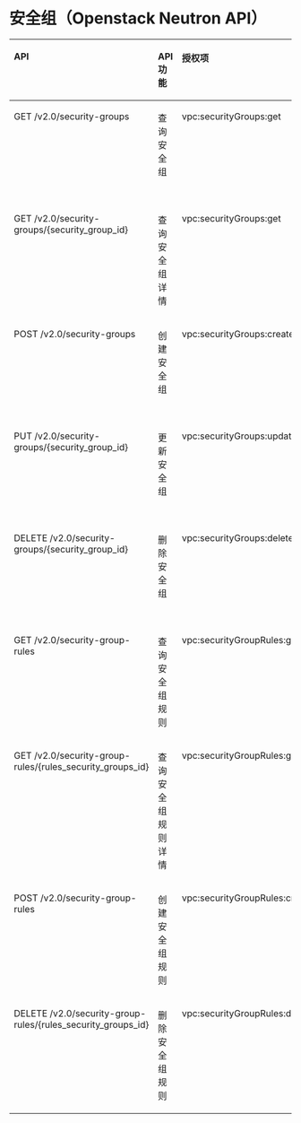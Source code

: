 # 安全组（Openstack Neutron API）<a name="vpc_permission_0016"></a>

<a name="table111868166448"></a>
<table><thead align="left"><tr id="row202761516194420"><th class="cellrowborder" valign="top" width="27.08%" id="mcps1.1.5.1.1"><p id="p11276201616440"><a name="p11276201616440"></a><a name="p11276201616440"></a>API</p>
</th>
<th class="cellrowborder" valign="top" width="16.38%" id="mcps1.1.5.1.2"><p id="p1014003731317"><a name="p1014003731317"></a><a name="p1014003731317"></a>API功能</p>
</th>
<th class="cellrowborder" valign="top" width="23.119999999999997%" id="mcps1.1.5.1.3"><p id="p6276816124418"><a name="p6276816124418"></a><a name="p6276816124418"></a>授权项</p>
</th>
<th class="cellrowborder" valign="top" width="33.42%" id="mcps1.1.5.1.4"><p id="p1366363695811"><a name="p1366363695811"></a><a name="p1366363695811"></a>授权项作用域</p>
</th>
</tr>
</thead>
<tbody><tr id="row1327615166444"><td class="cellrowborder" valign="top" width="27.08%" headers="mcps1.1.5.1.1 "><p id="p527614163445"><a name="p527614163445"></a><a name="p527614163445"></a>GET /v2.0/security-groups</p>
</td>
<td class="cellrowborder" valign="top" width="16.38%" headers="mcps1.1.5.1.2 "><p id="p121401137121311"><a name="p121401137121311"></a><a name="p121401137121311"></a>查询安全组</p>
</td>
<td class="cellrowborder" valign="top" width="23.119999999999997%" headers="mcps1.1.5.1.3 "><p id="p98711213440"><a name="p98711213440"></a><a name="p98711213440"></a>vpc:securityGroups:get</p>
</td>
<td class="cellrowborder" valign="top" width="33.42%" headers="mcps1.1.5.1.4 "><a name="ul66241846203119"></a><a name="ul66241846203119"></a><ul id="ul66241846203119"><li>支持：项目（Project）</li><li>不支持：企业项目（Enterprise Project）</li></ul>
</td>
</tr>
<tr id="row1276141614415"><td class="cellrowborder" valign="top" width="27.08%" headers="mcps1.1.5.1.1 "><p id="p7277416144413"><a name="p7277416144413"></a><a name="p7277416144413"></a>GET /v2.0/security-groups/{security_group_id}</p>
</td>
<td class="cellrowborder" valign="top" width="16.38%" headers="mcps1.1.5.1.2 "><p id="p31401537101319"><a name="p31401537101319"></a><a name="p31401537101319"></a>查询安全组详情</p>
</td>
<td class="cellrowborder" valign="top" width="23.119999999999997%" headers="mcps1.1.5.1.3 "><p id="p10403422194410"><a name="p10403422194410"></a><a name="p10403422194410"></a>vpc:securityGroups:get</p>
</td>
<td class="cellrowborder" valign="top" width="33.42%" headers="mcps1.1.5.1.4 "><a name="ul95023481322"></a><a name="ul95023481322"></a><ul id="ul95023481322"><li>支持：项目（Project）</li><li>不支持：企业项目（Enterprise Project）</li></ul>
</td>
</tr>
<tr id="row8277141624413"><td class="cellrowborder" valign="top" width="27.08%" headers="mcps1.1.5.1.1 "><p id="p1827717168446"><a name="p1827717168446"></a><a name="p1827717168446"></a>POST /v2.0/security-groups</p>
</td>
<td class="cellrowborder" valign="top" width="16.38%" headers="mcps1.1.5.1.2 "><p id="p1114023711130"><a name="p1114023711130"></a><a name="p1114023711130"></a>创建安全组</p>
</td>
<td class="cellrowborder" valign="top" width="23.119999999999997%" headers="mcps1.1.5.1.3 "><p id="p1849202313448"><a name="p1849202313448"></a><a name="p1849202313448"></a>vpc:securityGroups:create</p>
</td>
<td class="cellrowborder" valign="top" width="33.42%" headers="mcps1.1.5.1.4 "><a name="ul15513950173211"></a><a name="ul15513950173211"></a><ul id="ul15513950173211"><li>支持：项目（Project）</li><li>不支持：企业项目（Enterprise Project）</li></ul>
</td>
</tr>
<tr id="row6277111674416"><td class="cellrowborder" valign="top" width="27.08%" headers="mcps1.1.5.1.1 "><p id="p3277616144414"><a name="p3277616144414"></a><a name="p3277616144414"></a>PUT /v2.0/security-groups/{security_group_id}</p>
</td>
<td class="cellrowborder" valign="top" width="16.38%" headers="mcps1.1.5.1.2 "><p id="p14140113791317"><a name="p14140113791317"></a><a name="p14140113791317"></a>更新安全组</p>
</td>
<td class="cellrowborder" valign="top" width="23.119999999999997%" headers="mcps1.1.5.1.3 "><p id="p138071424124410"><a name="p138071424124410"></a><a name="p138071424124410"></a>vpc:securityGroups:update</p>
</td>
<td class="cellrowborder" valign="top" width="33.42%" headers="mcps1.1.5.1.4 "><a name="ul33641652103217"></a><a name="ul33641652103217"></a><ul id="ul33641652103217"><li>支持：项目（Project）</li><li>不支持：企业项目（Enterprise Project）</li></ul>
</td>
</tr>
<tr id="row13278116104413"><td class="cellrowborder" valign="top" width="27.08%" headers="mcps1.1.5.1.1 "><p id="p1927814164440"><a name="p1927814164440"></a><a name="p1927814164440"></a>DELETE /v2.0/security-groups/{security_group_id}</p>
</td>
<td class="cellrowborder" valign="top" width="16.38%" headers="mcps1.1.5.1.2 "><p id="p1141133731317"><a name="p1141133731317"></a><a name="p1141133731317"></a>删除安全组</p>
</td>
<td class="cellrowborder" valign="top" width="23.119999999999997%" headers="mcps1.1.5.1.3 "><p id="p893572614442"><a name="p893572614442"></a><a name="p893572614442"></a>vpc:securityGroups:delete</p>
</td>
<td class="cellrowborder" valign="top" width="33.42%" headers="mcps1.1.5.1.4 "><a name="ul185134914469"></a><a name="ul185134914469"></a><ul id="ul185134914469"><li>支持：项目（Project）</li><li>不支持：企业项目（Enterprise Project）</li></ul>
</td>
</tr>
<tr id="row627815168444"><td class="cellrowborder" valign="top" width="27.08%" headers="mcps1.1.5.1.1 "><p id="p10278116124410"><a name="p10278116124410"></a><a name="p10278116124410"></a>GET /v2.0/security-group-rules</p>
</td>
<td class="cellrowborder" valign="top" width="16.38%" headers="mcps1.1.5.1.2 "><p id="p2014111373133"><a name="p2014111373133"></a><a name="p2014111373133"></a>查询安全组规则</p>
</td>
<td class="cellrowborder" valign="top" width="23.119999999999997%" headers="mcps1.1.5.1.3 "><p id="p1358653024420"><a name="p1358653024420"></a><a name="p1358653024420"></a>vpc:securityGroupRules:get</p>
</td>
<td class="cellrowborder" valign="top" width="33.42%" headers="mcps1.1.5.1.4 "><a name="ul01111305536"></a><a name="ul01111305536"></a><ul id="ul01111305536"><li>支持：项目（Project）</li><li>不支持：企业项目（Enterprise Project）</li></ul>
</td>
</tr>
<tr id="row13278171615443"><td class="cellrowborder" valign="top" width="27.08%" headers="mcps1.1.5.1.1 "><p id="p827816164443"><a name="p827816164443"></a><a name="p827816164443"></a>GET /v2.0/security-group-rules/{rules_security_groups_id}</p>
</td>
<td class="cellrowborder" valign="top" width="16.38%" headers="mcps1.1.5.1.2 "><p id="p414183714131"><a name="p414183714131"></a><a name="p414183714131"></a>查询安全组规则详情</p>
</td>
<td class="cellrowborder" valign="top" width="23.119999999999997%" headers="mcps1.1.5.1.3 "><p id="p134853214444"><a name="p134853214444"></a><a name="p134853214444"></a>vpc:securityGroupRules:get</p>
</td>
<td class="cellrowborder" valign="top" width="33.42%" headers="mcps1.1.5.1.4 "><a name="ul1175723117533"></a><a name="ul1175723117533"></a><ul id="ul1175723117533"><li>支持：项目（Project）</li><li>不支持：企业项目（Enterprise Project）</li></ul>
</td>
</tr>
<tr id="row1427916168445"><td class="cellrowborder" valign="top" width="27.08%" headers="mcps1.1.5.1.1 "><p id="p1627917161448"><a name="p1627917161448"></a><a name="p1627917161448"></a>POST /v2.0/security-group-rules</p>
</td>
<td class="cellrowborder" valign="top" width="16.38%" headers="mcps1.1.5.1.2 "><p id="p114120374136"><a name="p114120374136"></a><a name="p114120374136"></a>创建安全组规则</p>
</td>
<td class="cellrowborder" valign="top" width="23.119999999999997%" headers="mcps1.1.5.1.3 "><p id="p327293419443"><a name="p327293419443"></a><a name="p327293419443"></a>vpc:securityGroupRules:create</p>
</td>
<td class="cellrowborder" valign="top" width="33.42%" headers="mcps1.1.5.1.4 "><a name="ul373493335316"></a><a name="ul373493335316"></a><ul id="ul373493335316"><li>支持：项目（Project）</li><li>不支持：企业项目（Enterprise Project）</li></ul>
</td>
</tr>
<tr id="row1927921619447"><td class="cellrowborder" valign="top" width="27.08%" headers="mcps1.1.5.1.1 "><p id="p19279141614412"><a name="p19279141614412"></a><a name="p19279141614412"></a>DELETE /v2.0/security-group-rules/{rules_security_groups_id}</p>
</td>
<td class="cellrowborder" valign="top" width="16.38%" headers="mcps1.1.5.1.2 "><p id="p014143715135"><a name="p014143715135"></a><a name="p014143715135"></a>删除安全组规则</p>
</td>
<td class="cellrowborder" valign="top" width="23.119999999999997%" headers="mcps1.1.5.1.3 "><p id="p18887113614448"><a name="p18887113614448"></a><a name="p18887113614448"></a>vpc:securityGroupRules:delete</p>
</td>
<td class="cellrowborder" valign="top" width="33.42%" headers="mcps1.1.5.1.4 "><a name="ul553512350533"></a><a name="ul553512350533"></a><ul id="ul553512350533"><li>支持：项目（Project）</li><li>不支持：企业项目（Enterprise Project）</li></ul>
</td>
</tr>
</tbody>
</table>

